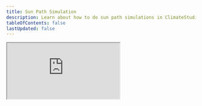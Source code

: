 ```yaml
---
title: Sun Path Simulation
description: Learn about how to do sun path simulations in ClimateStudio
tableOfContents: false
lastUpdated: false
---
```


<iframe 
  class="w-full aspect-[16/10]"
  allowfullscreen
  src="https://drive.google.com/file/d/1xErnIcqdN52ml7qfTLIPi7GgDmylgbQO/preview" 
  allow="autoplay"
>
</iframe>

